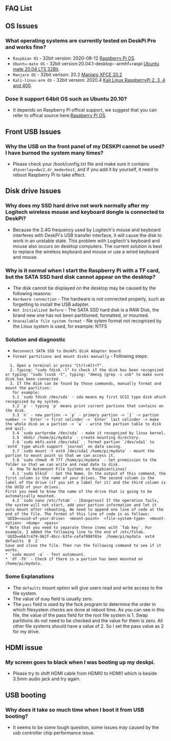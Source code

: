 ## FAQ List 

## OS Issues 
### What operating systems are currently tested on DeskPi Pro and works fine?

* `Raspbian OS` - 32bit version: 2020-08-12 [Raspberry Pi OS](https://www.raspberrypi.org/software/operating-systems/).
* `Ubuntu-mate OS` - 32bit version:20.04.1-desktop--armhf+raspi [Ubuntu mate 20.04 LTS 32Bit](https://releases.ubuntu-mate.org/focal/armhf/ubuntu-mate-20.04.1-desktop-armhf+raspi.img.xz).
* `Manjaro OS` - 32bit verison: 20.2 [Manjaro XFCE 20.2](https://manjaro.org/downloads/official/xfce/)
* `Kali-linux-arm OS` - 32bit version: 2020.4 [Kali Linux RaspberryPi 2, 3, 4 and 400](https://www.offensive-security.com/kali-linux-arm-images/).

### Dose it support 64bit OS such as Ubuntu 20.10? 
* It depends on Raspberry Pi offical support, we suggest that you can refer to offical source here:[Raspberry Pi OS](https://www.raspberrypi.org/software/operating-systems/).

## Front USB Issues 
### Why the USB on the front panel of my DESKPI cannot be used? I have burned the system many times?

* Please check your /boot/config.txt file and make sure it contains `dtoverlay=dwc2,dr_mode=host`, and if you add it by yourself, it need to reboot Raspberry Pi to take effect.


## Disk drive Issues 
### Why does my SSD hard drive not work normally after my Logitech wireless mouse and keyboard dongle is connected to DeskPi?  

* Because the 2.4G frequency used by Logitech's mouse and keyboard interferes with DeskPi's USB transfer interface, it will cause the disk to work in an unstable state. This problem with Logitech's keyboard and mouse also occurs on desktop computers. The current solution is best to replace the wireless keyboard and mouse or use a wired keyboard and mouse.

### Why is it normal when I start the Raspberry Pi with a TF card, but the SATA SSD hard disk cannot appear on the desktop? 

* The disk cannot be displayed on the desktop may be caused by the following reasons:
* `Hardware connection` - The hardware is not connected properly, such as forgetting to install the USB adapter.
* `Not Initialized Before` - The SATA SSD hard disk is a RAW Disk, the brand new one has not been partitioned, formatted, or mounted.
* `Unavailable file system format` - file sytem format not recognized by the Linux system is used, for example: NTFS 

### Solution and diagnostic 
* `Reconnect SATA SSD to DeskPi Disk Adapter board` 
* `Format partitions and mount disks manually` - Following steps:
```
  1. Open a terminal or press "Ctrl+Alt+T".
  2. Typing: "sudo fdisk -l" to check if the disk has been recognized or typing: "sudo lsusb -t", typing: "dmesg |grep -i usb" to make sure disk has been connected.
  3. If the disk can be found by those commands, manually format and mount the partition:  
   for example: 
   3.1 `sudo fdisk /dev/sda` - sda means my first SCSI type disk which recognized by my system.
   3.2 `p` - typing `p` means print current partions that contains on the disk.
   3.3 `n` - new partion -> `p` - primary partion -> `1` -> partion number -> `Enter`-> first celinder -> `Enter` last celinder -> make the whole disk as a partion -> `w` - write the partion table to disk and quit. 
   3.4 `sudo partprobe /dev/sda` - make it recognized by linux kernel.
   3.5 `mkdir /home/pi/mydata` - create mounting directory.
   3.6 `sudo mkfs.ext4 /dev/sda1` - format partion `/dev/sda1` to `ext4` type which support `journal` on data saving.
   3.7 `sudo mount -t ext4 /dev/sda1 /home/pi/mydata` - mount the partion to mount point so that we can access it.
   3.8 `sudo chmod -R 777 /home/pi/mydata` - Set premission to the folder so that we can write and read date to disk.
  4. How To Automount File Systems on Raspbian(Linux)
   4.1 `sudo blkid` - Get the Name, In the output of this command, the first column is the name of your drives. The second column is the label of the drive (if you set a label for it) and the third column is the UUID of your drives.
First you need to know the name of the drive that is going to be automatically mounted. 
   4.2 `sudo nano /etc/fstab` - [Dangerous] If the operation fails, the system will not start, add your partion information and let it auto mount after rebooting, We need to append one line of code at the end of the file. The format of this line of code is as follows:
`UUID=<uuid-of-your-drive>  <mount-point>  <file-system-type>  <mount-option>  <dump>  <pass>`
* Note that you need to separate these items with `Tab key`. For example, I added the following line to the end of /etc/fstab.
`UUID=eb67c479-962f-4bcc-b3fe-cefaf908f01e  /home/pi/mydata  ext4  defaults  0  2`
Save and close the file. Then run the following command to see if it works.
* `sudo mount -a` - Test automount.
* `df -Th` - Check if there is a partion has been mounted on /home/pi/mydata.
```
### Some Explanations
* The `defaults` mount option will give users read and write access to the file system.
* The value of `dump` field is usually zero.
* The `pass` field is used by the fsck program to determine the order in which filesystem checks are done at reboot time. As you can see in this file, the value of the pass field for the root file system is 1. Swap partitions do not need to be checked and the value for them is zero. All other file systems should have a value of 2. So I set the pass value as 2 for my drive.

## HDMI issue
### My screen goes to black when I was booting up my deskpi. 

* Please try to shift HDMI cable from HDMI0 to HDMI1 which is beside 3.5mm audio jack and try again.

## USB booting
### Why does it take so much time when I boot it from USB booting?

* It seems to be some tough question, some issues may caused by the usb controller chip performance issue.

